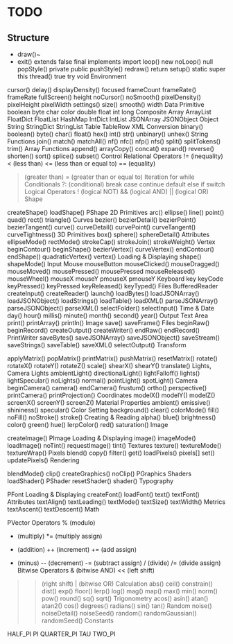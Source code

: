 # TODO

## Structure

- draw()~
- exit()
extends
false
final
implements
import
loop()
new
noLoop()
null
popStyle()
private
public
pushStyle()
redraw()
return
setup()
static
super
this
thread()
true
try
void
Environment 

cursor()
delay()
displayDensity()
focused
frameCount
frameRate()
frameRate
fullScreen()
height
noCursor()
noSmooth()
pixelDensity()
pixelHeight
pixelWidth
settings()
size()
smooth()
width
Data
Primitive
boolean
byte
char
color
double
float
int
long
Composite
Array
ArrayList
FloatDict
FloatList
HashMap
IntDict
IntList
JSONArray
JSONObject
Object
String
StringDict
StringList
Table
TableRow
XML
Conversion
binary()
boolean()
byte()
char()
float()
hex()
int()
str()
unbinary()
unhex()
String Functions
join()
match()
matchAll()
nf()
nfc()
nfp()
nfs()
split()
splitTokens()
trim()
Array Functions
append()
arrayCopy()
concat()
expand()
reverse()
shorten()
sort()
splice()
subset()
Control
Relational Operators
!= (inequality)
< (less than)
<= (less than or equal to)
== (equality)
> (greater than)
>= (greater than or equal to)
Iteration
for
while
Conditionals
?: (conditional)
break
case
continue
default
else
if
switch
Logical Operators
! (logical NOT)
&& (logical AND)
|| (logical OR)
Shape 

createShape()
loadShape()
PShape
2D Primitives
arc()
ellipse()
line()
point()
quad()
rect()
triangle()
Curves
bezier()
bezierDetail()
bezierPoint()
bezierTangent()
curve()
curveDetail()
curvePoint()
curveTangent()
curveTightness()
3D Primitives
box()
sphere()
sphereDetail()
Attributes
ellipseMode()
rectMode()
strokeCap()
strokeJoin()
strokeWeight()
Vertex
beginContour()
beginShape()
bezierVertex()
curveVertex()
endContour()
endShape()
quadraticVertex()
vertex()
Loading & Displaying
shape()
shapeMode()
Input
Mouse
mouseButton
mouseClicked()
mouseDragged()
mouseMoved()
mousePressed()
mousePressed
mouseReleased()
mouseWheel()
mouseX
mouseY
pmouseX
pmouseY
Keyboard
key
keyCode
keyPressed()
keyPressed
keyReleased()
keyTyped()
Files
BufferedReader
createInput()
createReader()
launch()
loadBytes()
loadJSONArray()
loadJSONObject()
loadStrings()
loadTable()
loadXML()
parseJSONArray()
parseJSONObject()
parseXML()
selectFolder()
selectInput()
Time & Date
day()
hour()
millis()
minute()
month()
second()
year()
Output
Text Area
print()
printArray()
println()
Image
save()
saveFrame()
Files
beginRaw()
beginRecord()
createOutput()
createWriter()
endRaw()
endRecord()
PrintWriter
saveBytes()
saveJSONArray()
saveJSONObject()
saveStream()
saveStrings()
saveTable()
saveXML()
selectOutput()
Transform 

applyMatrix()
popMatrix()
printMatrix()
pushMatrix()
resetMatrix()
rotate()
rotateX()
rotateY()
rotateZ()
scale()
shearX()
shearY()
translate()
Lights, Camera
Lights
ambientLight()
directionalLight()
lightFalloff()
lights()
lightSpecular()
noLights()
normal()
pointLight()
spotLight()
Camera
beginCamera()
camera()
endCamera()
frustum()
ortho()
perspective()
printCamera()
printProjection()
Coordinates
modelX()
modelY()
modelZ()
screenX()
screenY()
screenZ()
Material Properties
ambient()
emissive()
shininess()
specular()
Color
Setting
background()
clear()
colorMode()
fill()
noFill()
noStroke()
stroke()
Creating & Reading
alpha()
blue()
brightness()
color()
green()
hue()
lerpColor()
red()
saturation()
Image 

createImage()
PImage
Loading & Displaying
image()
imageMode()
loadImage()
noTint()
requestImage()
tint()
Textures
texture()
textureMode()
textureWrap()
Pixels
blend()
copy()
filter()
get()
loadPixels()
pixels[]
set()
updatePixels()
Rendering 

blendMode()
clip()
createGraphics()
noClip()
PGraphics
Shaders
loadShader()
PShader
resetShader()
shader()
Typography 

PFont
Loading & Displaying
createFont()
loadFont()
text()
textFont()
Attributes
textAlign()
textLeading()
textMode()
textSize()
textWidth()
Metrics
textAscent()
textDescent()
Math 

PVector
Operators
% (modulo)
* (multiply)
*= (multiply assign)
+ (addition)
++ (increment)
+= (add assign)
- (minus)
-- (decrement)
-= (subtract assign)
/ (divide)
/= (divide assign)
Bitwise Operators
& (bitwise AND)
<< (left shift)
>> (right shift)
| (bitwise OR)
Calculation
abs()
ceil()
constrain()
dist()
exp()
floor()
lerp()
log()
mag()
map()
max()
min()
norm()
pow()
round()
sq()
sqrt()
Trigonometry
acos()
asin()
atan()
atan2()
cos()
degrees()
radians()
sin()
tan()
Random
noise()
noiseDetail()
noiseSeed()
random()
randomGaussian()
randomSeed()
Constants 

HALF_PI
PI
QUARTER_PI
TAU
TWO_PI
